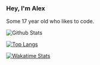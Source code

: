 ### Hey, I'm Alex
Some 17 year old who likes to code.

![Github Stats](https://github-readme-stats.vercel.app/api?username=alexwith&show_icons=true&theme=radical)

[![Top Langs](https://github-readme-stats.vercel.app/api/top-langs/?username=alexwith&layout=compact&theme=radical)](https://github.com/anuraghazra/github-readme-stats)

[![Wakatime Stats](https://github-readme-stats.vercel.app/api/wakatime?username=Hyfe)](https://github.com/anuraghazra/github-readme-stats)
